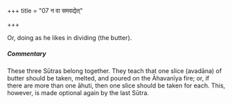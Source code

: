 +++
title = "07 न वा समवद्येत्"

+++

Or, doing as he likes in dividing (the butter).

#####  Commentary

These three Sūtras belong together. They teach that one slice (avadāna) of butter should be taken, melted, and poured on the Āhavanīya fire; or, if there are more than one āhuti, then one slice should be taken for each. This, however, is made optional again by the last Sūtra.
